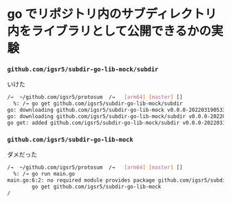 # go でリポジトリ内のサブディレクトリ内をライブラリとして公開できるかの実験

### `github.com/igsr5/subdir-go-lib-mock/subdir`
いけた
```sh
/→  ~/github.com/igsr5/protosum  /→   [arm64] [master] []
  %: /→ go get github.com/igsr5/subdir-go-lib-mock/subdir
go: downloading github.com/igsr5/subdir-go-lib-mock v0.0.0-20220319053301-7ec988fd7f85
go: downloading github.com/igsr5/subdir-go-lib-mock/subdir v0.0.0-20220319053301-7ec988fd7f85
go get: added github.com/igsr5/subdir-go-lib-mock/subdir v0.0.0-20220319053301-7ec988fd7f85
```

### `github.com/igsr5/subdir-go-lib-mock`
ダメだった
```sh
/→  ~/github.com/igsr5/protosum  /→   [arm64] [master] []
  %: /→ go run main.go
main.go:6:2: no required module provides package github.com/igsr5/subdir-go-lib-mock; to add it:
        go get github.com/igsr5/subdir-go-lib-mock
/
```
